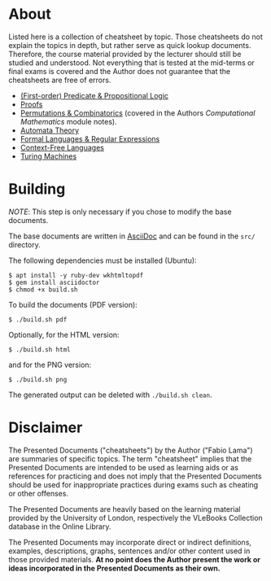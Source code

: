 # About

Listed here is a collection of cheatsheet by topic. Those cheatsheets do not
explain the topics in depth, but rather serve as quick lookup documents.
Therefore, the course material provided by the lecturer should still be studied
and understood. Not everything that is tested at the mid-terms or final exams is
covered and the Author does not guarantee that the cheatsheets are free of
errors.

* [(First-order) Predicate & Propositional Logic](./cheatsheet_predicate_propositional_logic.pdf)
* [Proofs](./cheatsheet_proofs.pdf)
* [Permutations & Combinatorics](/level-4/computational-mathematics/student-notes/fabio-lama/cheatsheet_probability_combinatorics.pdf) (covered in the Authors _Computational Mathematics_ module notes).
* [Automata Theory](./cheatsheet_automata_theory.pdf)
* [Formal Languages & Regular Expressions](./cheatsheet_formal_languages_regular_expressions.pdf)
* [Context-Free Languages](./cheatsheet_context_free_languages.pdf)
* [Turing Machines](./cheatsheet_turing_machines.pdf)

# Building

_NOTE_: This step is only necessary if you chose to modify the base documents.

The base documents are written in [AsciiDoc](https://asciidoc.org/) and can be
found in the `src/` directory.

The following dependencies must be installed (Ubuntu):

```console
$ apt install -y ruby-dev wkhtmltopdf
$ gem install asciidoctor
$ chmod +x build.sh
```

To build the documents (PDF version):

```console
$ ./build.sh pdf
```

Optionally, for the HTML version:

```console
$ ./build.sh html
```

and for the PNG version:

```console
$ ./build.sh png
```

The generated output can be deleted with `./build.sh clean`.

# Disclaimer

The Presented Documents ("cheatsheets") by the Author ("Fabio Lama") are
summaries of specific topics. The term "cheatsheet" implies that the Presented
Documents are intended to be used as learning aids or as references for
practicing and does not imply that the Presented Documents should be used for
inappropriate practices during exams such as cheating or other offenses.

The Presented Documents are heavily based on the learning material provided by
the University of London, respectively the VLeBooks Collection database in the
Online Library.

The Presented Documents may incorporate direct or indirect definitions,
examples, descriptions, graphs, sentences and/or other content used in those
provided materials. **At no point does the Author present the work or ideas
incorporated in the Presented Documents as their own.**
